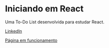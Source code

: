# Iniciando em React

Uma To-Do List desenvolvida para estudar React.

[LinkedIn](http://www.linkedin.com/in/igor-m-88580b122)

[Página em funcionamento](https://mucharski.github.io/todolist-reactjs/)
